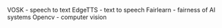 VOSK - speech to text
EdgeTTS - text to speech
Fairlearn - fairness of AI systems
Opencv - computer vision
